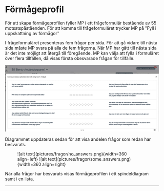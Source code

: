 # Förmågeprofil

För att skapa förmågeprofilen fyller MP i ett frågeformulär bestående av 55 motsatspåståenden. För att komma till frågeformuläret trycker MP på "Fyll i uppskattning av förmågor"

I frågeformuläret presenteras fem frågor per sida. För att gå vidare till nästa sida måste MP svara på alla de fem frågorna. När MP har gått till nästa sida är det inte möjligt att återgå till föregående. MP kan välja att fylla i formuläret över flera tillfällen, då visas första obesvarade frågan för tillfälle.

![alt text](pictures/fragor/questions.jpg)

Diagrammet uppdateras sedan för att visa andelen frågor som redan har besvarats.

<figure markdown>
![alt text](pictures/fragor/no_answers.png){width=360 align=left}
![alt text](pictures/fragor/some_answers.png){width=360 align=right}
</figure>
När alla frågor har besvarats visas förmågeprofilen i ett spindeldiagram samt i en lista.

--------------------------
